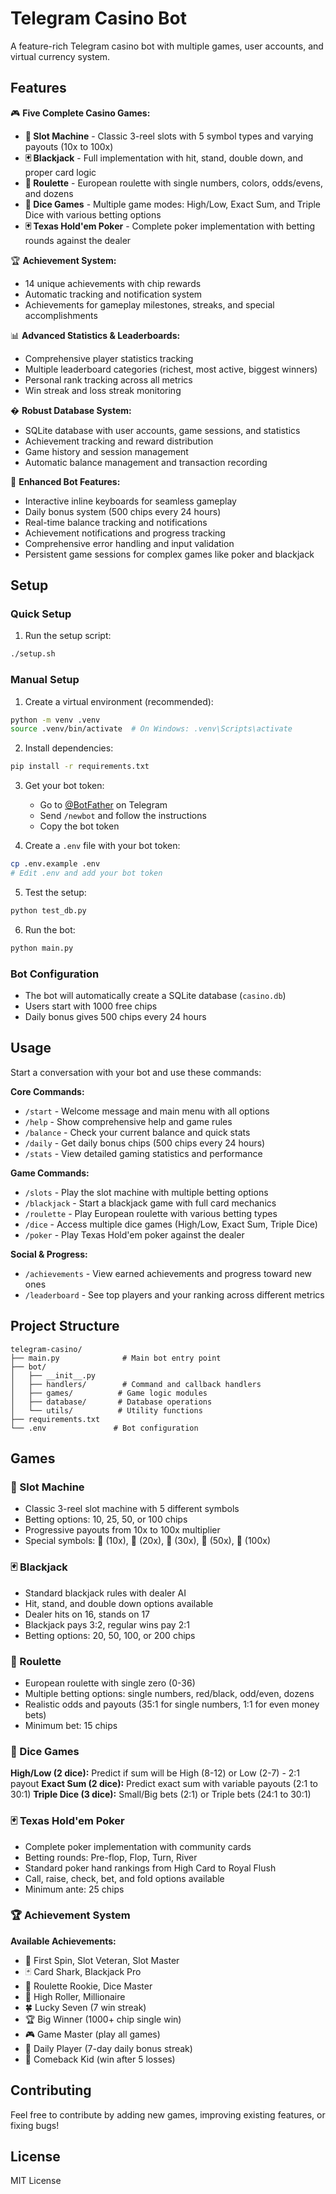# Telegram Casino Bot

A feature-rich Telegram casino bot with multiple games, user accounts, and virtual currency system.

## Features

🎮 **Five Complete Casino Games:**
- **🎰 Slot Machine** - Classic 3-reel slots with 5 symbol types and varying payouts (10x to 100x)
- **🃏 Blackjack** - Full implementation with hit, stand, double down, and proper card logic
- **🎲 Roulette** - European roulette with single numbers, colors, odds/evens, and dozens
- **🎯 Dice Games** - Multiple game modes: High/Low, Exact Sum, and Triple Dice with various betting options
- **🃏 Texas Hold'em Poker** - Complete poker implementation with betting rounds against the dealer

🏆 **Achievement System:**
- 14 unique achievements with chip rewards
- Automatic tracking and notification system
- Achievements for gameplay milestones, streaks, and special accomplishments

📊 **Advanced Statistics & Leaderboards:**
- Comprehensive player statistics tracking
- Multiple leaderboard categories (richest, most active, biggest winners)
- Personal rank tracking across all metrics
- Win streak and loss streak monitoring

� **Robust Database System:**
- SQLite database with user accounts, game sessions, and statistics
- Achievement tracking and reward distribution
- Game history and session management
- Automatic balance management and transaction recording

🤖 **Enhanced Bot Features:**
- Interactive inline keyboards for seamless gameplay
- Daily bonus system (500 chips every 24 hours)
- Real-time balance tracking and notifications
- Achievement notifications and progress tracking
- Comprehensive error handling and input validation
- Persistent game sessions for complex games like poker and blackjack

## Setup

### Quick Setup
1. Run the setup script:
```bash
./setup.sh
```

### Manual Setup
1. Create a virtual environment (recommended):
```bash
python -m venv .venv
source .venv/bin/activate  # On Windows: .venv\Scripts\activate
```

2. Install dependencies:
```bash
pip install -r requirements.txt
```

3. Get your bot token:
   - Go to [@BotFather](https://t.me/BotFather) on Telegram
   - Send `/newbot` and follow the instructions
   - Copy the bot token

4. Create a `.env` file with your bot token:
```bash
cp .env.example .env
# Edit .env and add your bot token
```

5. Test the setup:
```bash
python test_db.py
```

6. Run the bot:
```bash
python main.py
```

### Bot Configuration
- The bot will automatically create a SQLite database (`casino.db`)
- Users start with 1000 free chips
- Daily bonus gives 500 chips every 24 hours

## Usage

Start a conversation with your bot and use these commands:

**Core Commands:**
- `/start` - Welcome message and main menu with all options
- `/help` - Show comprehensive help and game rules
- `/balance` - Check your current balance and quick stats
- `/daily` - Get daily bonus chips (500 chips every 24 hours)
- `/stats` - View detailed gaming statistics and performance

**Game Commands:**
- `/slots` - Play the slot machine with multiple betting options
- `/blackjack` - Start a blackjack game with full card mechanics
- `/roulette` - Play European roulette with various betting types
- `/dice` - Access multiple dice games (High/Low, Exact Sum, Triple Dice)
- `/poker` - Play Texas Hold'em poker against the dealer

**Social & Progress:**
- `/achievements` - View earned achievements and progress toward new ones
- `/leaderboard` - See top players and your ranking across different metrics

## Project Structure

```
telegram-casino/
├── main.py              # Main bot entry point
├── bot/
│   ├── __init__.py
│   ├── handlers/        # Command and callback handlers
│   ├── games/          # Game logic modules
│   ├── database/       # Database operations
│   └── utils/          # Utility functions
├── requirements.txt
└── .env               # Bot configuration
```

## Games

### 🎰 Slot Machine
- Classic 3-reel slot machine with 5 different symbols
- Betting options: 10, 25, 50, or 100 chips
- Progressive payouts from 10x to 100x multiplier
- Special symbols: 🍒 (10x), 🍋 (20x), 🍊 (30x), 🔔 (50x), 💎 (100x)

### 🃏 Blackjack
- Standard blackjack rules with dealer AI
- Hit, stand, and double down options available
- Dealer hits on 16, stands on 17
- Blackjack pays 3:2, regular wins pay 2:1
- Betting options: 20, 50, 100, or 200 chips

### 🎲 Roulette
- European roulette with single zero (0-36)
- Multiple betting options: single numbers, red/black, odd/even, dozens
- Realistic odds and payouts (35:1 for single numbers, 1:1 for even money bets)
- Minimum bet: 15 chips

### 🎯 Dice Games
**High/Low (2 dice):** Predict if sum will be High (8-12) or Low (2-7) - 2:1 payout
**Exact Sum (2 dice):** Predict exact sum with variable payouts (2:1 to 30:1)
**Triple Dice (3 dice):** Small/Big bets (2:1) or Triple bets (24:1 to 30:1)

### 🃏 Texas Hold'em Poker
- Complete poker implementation with community cards
- Betting rounds: Pre-flop, Flop, Turn, River
- Standard poker hand rankings from High Card to Royal Flush
- Call, raise, check, bet, and fold options available
- Minimum ante: 25 chips

### 🏆 Achievement System
**Available Achievements:**
- 🎰 First Spin, Slot Veteran, Slot Master
- 🃏 Card Shark, Blackjack Pro  
- 🎲 Roulette Rookie, Dice Master
- 💎 High Roller, Millionaire
- 🍀 Lucky Seven (7 win streak)
- 🏆 Big Winner (1000+ chip single win)
- 🎮 Game Master (play all games)
- 📅 Daily Player (7-day daily bonus streak)
- 🔄 Comeback Kid (win after 5 losses)

## Contributing

Feel free to contribute by adding new games, improving existing features, or fixing bugs!

## License

MIT License
